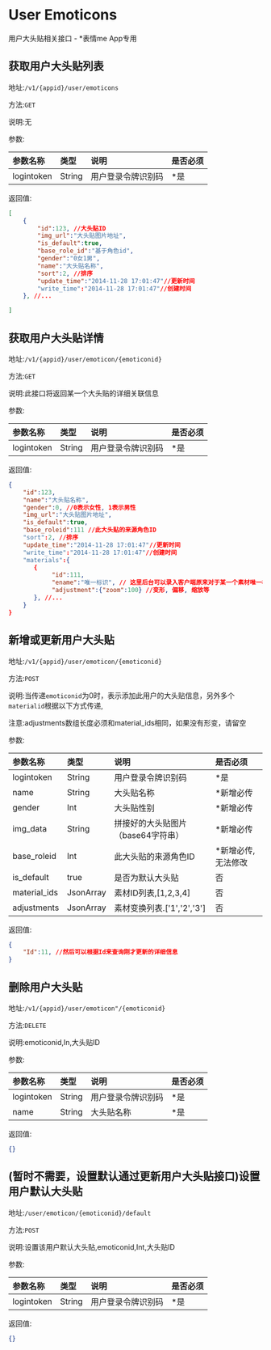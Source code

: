 User Emoticons 
================
用户大头贴相关接口 - *表情me App专用

获取用户大头贴列表
----------------

地址:`/v1/{appid}/user/emoticons`

方法:`GET`

说明:无

参数:

| 参数名称        |类型    |说明                              |是否必须|
|:------------- |:-------|:--------------------------------|:-----|
| logintoken     |String  |用户登录令牌识别码                    |*是 | 

返回值:
```json
[
    {
        "id":123, //大头贴ID
        "img_url":"大头贴图片地址",
        "is_default":true,
        "base_role_id":"基于角色id",
        "gender":"0女1男",
        "name":"大头贴名称",
        "sort":2, //排序
        "update_time":"2014-11-28 17:01:47"//更新时间
        "write_time":"2014-11-28 17:01:47"//创建时间
    }, //...

]
```

获取用户大头贴详情
----------------

地址:`/v1/{appid}/user/emoticon/{emoticonid}`

方法:`GET`

说明:此接口将返回某一个大头贴的详细关联信息

参数:

| 参数名称        |类型    |说明                              |是否必须|
|:------------- |:-------|:--------------------------------|:-----|
| logintoken     |String  |用户登录令牌识别码                    |*是 | 

返回值:
```json
{
    "id":123,
    "name":"大头贴名称",
    "gender":0, //0表示女性, 1表示男性
    "img_url":"大头贴图片地址",
    "is_default":true,
    "base_roleid":111 //此大头贴的来源角色ID
    "sort":2, //排序
    "update_time":"2014-11-28 17:01:47"//更新时间
    "write_time":"2014-11-28 17:01:47"//创建时间
    "materials":{
       {
            "id":111,
            "ename":"唯一标识", // 这里后台可以录入客户端原来对于某一个素材唯一标识, 免去重复编码
            "adjustment":{"zoom":100} //变形, 偏移, 缩放等
       }, //...
    }
}
```


新增或更新用户大头贴
----------------

地址:`/v1/{appid}/user/emoticon/{emoticonid}`

方法:`POST`

说明:当传递`emoticonid`为0时，表示添加此用户的大头贴信息，另外多个`materialid`根据以下方式传递,

注意:adjustments数组长度必须和material_ids相同，如果没有形变，请留空

参数:

| 参数名称        |类型    |说明                              |是否必须|
|:------------- |:-------|:--------------------------------|:-----|
| logintoken     |String  |用户登录令牌识别码                    |*是 |
| name           |String  |大头贴名称                          |*新增必传|
| gender         |Int     |大头贴性别                          |*新增必传|
| img_data       |String  |拼接好的大头贴图片（base64字符串）         |*新增必传|
| base_roleid    |Int     |此大头贴的来源角色ID                   |*新增必传, 无法修改|
| is_default     |true    |是否为默认大头贴                      |否|
| material_ids   |JsonArray   |素材ID列表,[1,2,3,4]           |否 |
| adjustments    |JsonArray   |素材变换列表.['1','2','3']       |否 |

返回值:
```json
{
    "Id":11, //然后可以根据Id来查询刚才更新的详细信息
}
```

删除用户大头贴
----------------

地址:`/v1/{appid}/user/emoticon"/{emoticonid}`

方法:`DELETE`

说明:emoticonid,In,大头贴ID

参数:

| 参数名称        |类型    |说明                              |是否必须|
|:------------- |:-------|:--------------------------------|:-----|
| logintoken     |String  |用户登录令牌识别码                    |*是 |
| name           |String  |大头贴名称                         |*是 |

返回值:
```json
{}
```

(暂时不需要，设置默认通过更新用户大头贴接口)设置用户默认大头贴
----------------

地址:`/user/emoticon/{emoticonid}/default`

方法:`POST`

说明:设置该用户默认大头贴,emoticonid,Int,大头贴ID

参数:

| 参数名称        |类型    |说明                              |是否必须|
|:------------- |:-------|:--------------------------------|:-----|
| logintoken     |String  |用户登录令牌识别码                    |*是 |


返回值:
```json
{}

